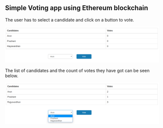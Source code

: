 ## Simple Voting app using Ethereum blockchain

The user has to select a candidate and click on a button to vote.

<img src="screenshots/first.png" width="1000">

The list of candidates and the count of votes they have got can be seen below.

<img src="screenshots/second.png" width="1000">
